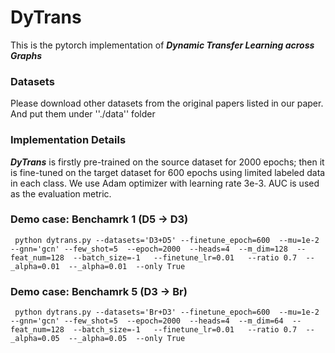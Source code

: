 # DyTrans

This is the pytorch implementation of _**Dynamic Transfer Learning across Graphs**_


### Datasets
Please download other datasets from the original papers listed in our paper. And put them under ''./data'' folder

### Implementation Details
_**DyTrans**_ is firstly pre-trained on the source dataset for 2000 epochs; then it is fine-tuned on the target dataset for 600 epochs using limited labeled data in each class. We use Adam optimizer with learning rate 3e-3. AUC is used as the evaluation metric.

### Demo case: Benchamrk 1 (D5 -> D3)
```
 python dytrans.py --datasets='D3+D5' --finetune_epoch=600  --mu=1e-2 --gnn='gcn' --few_shot=5  --epoch=2000  --heads=4  --m_dim=128  --feat_num=128  --batch_size=-1   --finetune_lr=0.01   --ratio 0.7  --_alpha=0.01  --_alpha=0.01  --only True
```
### Demo case: Benchamrk 5 (D3 -> Br)
```
 python dytrans.py --datasets='Br+D3' --finetune_epoch=600  --mu=1e-2 --gnn='gcn' --few_shot=5  --epoch=2000  --heads=4  --m_dim=64  --feat_num=128  --batch_size=-1   --finetune_lr=0.01   --ratio 0.7  --_alpha=0.05  --_alpha=0.05  --only True
```
